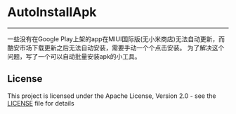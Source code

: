 # AutoInstallApk

----------

一些没有在Google Play上架的app在MIUI国际版(无小米商店)无法自动更新，而酷安市场下载更新之后无法自动安装，需要手动一个个点击安装。
为了解决这个问题，写了一个可以自动批量安装apk的小工具。

## License

This project is licensed under the Apache License, Version 2.0 - see the [LICENSE](https://raw.githubusercontent.com/MrIceFox/AutoInstallApk/master/LICENSE) file for details